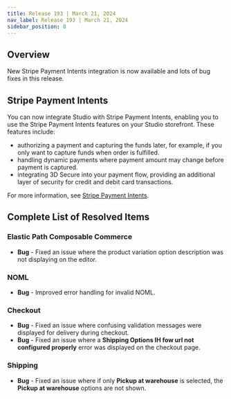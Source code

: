 ```yaml
---
title: Release 193 | March 21, 2024
nav_label: Release 193 | March 21, 2024
sidebar_position: 8
---
```


## Overview

New Stripe Payment Intents integration is now available and lots of bug fixes in this release.

## Stripe Payment Intents

You can now integrate Studio with Stripe Payment Intents, enabling you to use the Stripe Payment Intents features on your Studio storefront. These features include:

- authorizing a payment and capturing the funds later, for example, if you only want to capture funds when order is fulfilled.
- handling dynamic payments where payment amount may change before payment is captured.
- integrating 3D Secure into your payment flow, providing an additional layer of security for credit and debit card transactions.

For more information, see [Stripe Payment Intents](/docs/studio/Integrations/stripe-payment-intents).

## Complete List of Resolved Items

### Elastic Path Composable Commerce

* **Bug** - Fixed an issue where the product variation option description was not displaying on the editor.

### NOML 

* **Bug** - Improved error handling for invalid NOML.

### Checkout

* **Bug** - Fixed an issue where confusing validation messages were displayed for delivery during checkout.
* **Bug** - Fixed an issue where a **Shipping Options IH fow url not configured properly** error was displayed on the checkout page.


### Shipping

* **Bug** - Fixed an issue where if only **Pickup at warehouse** is selected, the **Pickup at warehouse** options are not shown.

